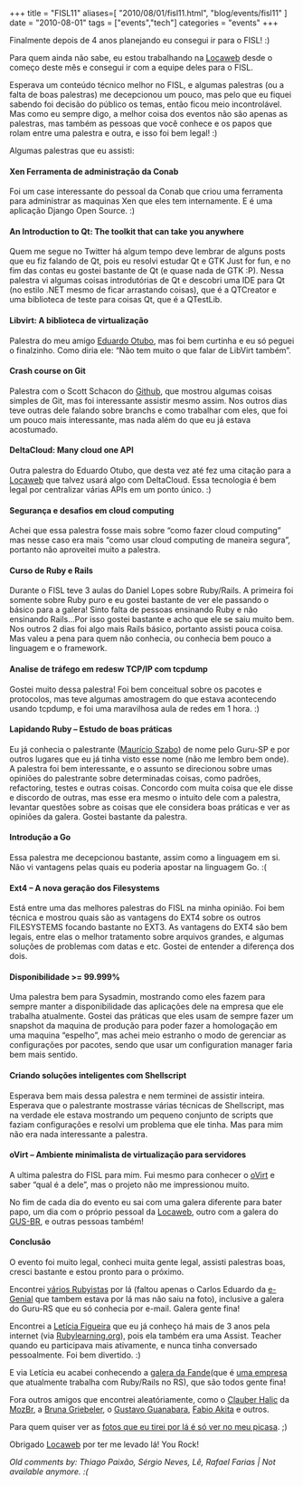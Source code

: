 +++
title = "FISL11"
aliases=[
  "2010/08/01/fisl11.html",
  "blog/events/fisl11"
]
date = "2010-08-01"
tags = ["events","tech"]
categories = "events"
+++

Finalmente depois de 4 anos planejando eu consegui ir para o FISL! :)

Para quem ainda não sabe, eu estou trabalhando na [Locaweb] desde o
começo deste mês e consegui ir com a equipe deles para o FISL.

Esperava um conteúdo técnico melhor no FISL, e algumas palestras (ou a
falta de boas palestras) me decepcionou um pouco, mas pelo que eu fiquei
sabendo foi decisão do público os temas, então ficou meio incontrolável.
Mas como eu sempre digo, a melhor coisa dos eventos não são apenas as
palestras, mas também as pessoas que você conhece e os papos que rolam
entre uma palestra e outra, e isso foi bem legal! :)

Algumas palestras que eu assisti:

#### Xen Ferramenta de administração da Conab

Foi um case interessante do pessoal da Conab que criou uma ferramenta
para administrar as maquinas Xen que eles tem internamente. E é uma
aplicação Django Open Source. :)

#### An Introduction to Qt: The toolkit that can take you anywhere

Quem me segue no Twitter há algum tempo deve lembrar de alguns posts que
eu fiz falando de Qt, pois eu resolvi estudar Qt e GTK Just for fun, e
no fim das contas eu gostei bastante de Qt (e quase nada de GTK :P).
Nessa palestra vi algumas coisas introdutórias de Qt e descobri uma IDE
para Qt (no estilo .NET mesmo de ficar arrastando coisas), que é a
QTCreator e uma biblioteca de teste para coisas Qt, que é a QTestLib.

#### Libvirt: A biblioteca de virtualização

Palestra do meu amigo [Eduardo Otubo], mas foi bem curtinha e eu só
peguei o finalzinho. Como diria ele: “Não tem muito o que falar de
LibVirt também”.

#### Crash course on Git

Palestra com o Scott Schacon do [Github], que mostrou algumas coisas
simples de Git, mas foi interessante assistir mesmo assim. Nos outros
dias teve outras dele falando sobre branchs e como trabalhar com eles,
que foi um pouco mais interessante, mas nada além do que eu já estava
acostumado.

#### DeltaCloud: Many cloud one API

Outra palestra do Eduardo Otubo, que desta vez até fez uma citação para
a [Locaweb] que talvez usará algo com DeltaCloud. Essa tecnologia é bem
legal por centralizar várias APIs em um ponto único. :)

#### Segurança e desafios em cloud computing

Achei que essa palestra fosse mais sobre “como fazer cloud computing”
mas nesse caso era mais “como usar cloud computing de maneira segura”,
portanto não aproveitei muito a palestra.

#### Curso de Ruby e Rails

Durante o FISL teve 3 aulas do Daniel Lopes sobre Ruby/Rails. A primeira
foi somente sobre Ruby puro e eu gostei bastante de ver ele passando o
básico para a galera! Sinto falta de pessoas ensinando Ruby e não
ensinando Rails…Por isso gostei bastante e acho que ele se saiu muito
bem. Nos outros 2 dias foi algo mais Rails básico, portanto assisti
pouca coisa. Mas valeu a pena para quem não conhecia, ou conhecia bem
pouco a linguagem e o framework.

#### Analise de tráfego em redesw TCP/IP com tcpdump

Gostei muito dessa palestra! Foi bem conceitual sobre os pacotes e
protocolos, mas teve algumas amostragem do que estava acontecendo usando
tcpdump, e foi uma maravilhosa aula de redes em 1 hora. :)

#### Lapidando Ruby – Estudo de boas práticas

Eu já conhecia o palestrante ([Maurício Szabo]) de nome pelo Guru-SP e
por outros lugares que eu já tinha visto esse nome (não me lembro bem
onde). A palestra foi bem interessante, e o assunto se direcionou sobre
umas opiniões do palestrante sobre determinadas coisas, como padrões,
refactoring, testes e outras coisas. Concordo com muita coisa que ele
disse e discordo de outras, mas esse era mesmo o intuito dele com a
palestra, levantar questões sobre as coisas que ele considera boas
práticas e ver as opiniões da galera. Gostei bastante da palestra.

#### Introdução a Go

Essa palestra me decepcionou bastante, assim como a linguagem em si. Não
vi vantagens pelas quais eu poderia apostar na linguagem Go. :(

#### Ext4 – A nova geração dos Filesystems

Está entre uma das melhores palestras do FISL na minha opinião. Foi bem
técnica e mostrou quais são as vantagens do EXT4 sobre os outros
FILESYSTEMS focando bastante no EXT3. As vantagens do EXT4 são bem
legais, entre elas o melhor tratamento sobre arquivos grandes, e algumas
soluções de problemas com datas e etc. Gostei de entender a diferença
dos dois.

#### Disponibilidade &gt;= 99.999%

Uma palestra bem para Sysadmin, mostrando como eles fazem para sempre
manter a disponibilidade das aplicações dele na empresa que ele trabalha
atualmente. Gostei das práticas que eles usam de sempre fazer um
snapshot da maquina de produção para poder fazer a homologação em uma
maquina “espelho”, mas achei meio estranho o modo de gerenciar as
configurações por pacotes, sendo que usar um configuration manager faria
bem mais sentido.

#### Criando soluções inteligentes com Shellscript

Esperava bem mais dessa palestra e nem terminei de assistir inteira.
Esperava que o palestrante mostrasse várias técnicas de Shellscript, mas
na verdade ele estava mostrando um pequeno conjunto de scripts que
faziam configurações e resolvi um problema que ele tinha. Mas para mim
não era nada interessante a palestra.

#### oVirt – Ambiente minimalista de virtualização para servidores

A ultima palestra do FISL para mim. Fui mesmo para conhecer o [oVirt] e
saber “qual é a dele”, mas o projeto não me impressionou muito.

No fim de cada dia do evento eu sai com uma galera diferente para bater
papo, um dia com o próprio pessoal da [Locaweb], outro com a galera do
[GUS-BR], e outras pessoas também!

#### Conclusão

O evento foi muito legal, conheci muita gente legal, assisti palestras
boas, cresci bastante e estou pronto para o próximo.

Encontrei [vários Rubyistas] por lá (faltou apenas o Carlos Eduardo da
[e-Genial] que tambem estava por lá mas não saiu na foto), inclusive a
galera do Guru-RS que eu só conhecia por e-mail. Galera gente fina!

Encontrei a [Letícia Figueira] que eu já conheço há mais de 3 anos pela
internet (via [Rubylearning.org]), pois ela também era uma Assist.
Teacher quando eu participava mais ativamente, e nunca tinha conversado
pessoalmente. Foi bem divertido. :)

E via Letícia eu acabei conhecendo a [galera da Fande](que é [uma
empresa] que atualmente trabalha com Ruby/Rails no RS), que são todos
gente fina!

Fora outros amigos que encontrei aleatóriamente, como o [Clauber Halic]
da [MozBr], a [Bruna Griebeler], o [Gustavo Guanabara], [Fabio Akita] e
outros.

Para quem quiser ver as [fotos que eu tirei por lá é só ver no meu
picasa]. ;)

Obrigado [Locaweb] por ter me levado lá! You Rock!

[Locaweb]: www.locaweb.com.br
[Eduardo Otubo]: http://picasaweb.google.com/Willian.molinari/FISL11#5498175193882024498
[Github]: http://www.github.com
[Maurício Szabo]: http://mauricioszabo.wordpress.com/
[oVirt]: https://fedorahosted.org/ovirt/
[Locaweb]: www.locaweb.com.br
[GUS-BR]: http://www.slackwarebrasil.org/
[vários Rubyistas]: http://picasaweb.google.com/Willian.molinari/FISL11#5498179634054435602
[e-Genial]: http://www.egenialsas.com.br/
[Letícia Figueira]: http://twitter.com/_leticia
[Rubylearning.org]: http://rubylearning.org/class
[galera da Fande]: http://picasaweb.google.com/Willian.molinari/FISL11#5498179590379727106
[uma empresa]: http://fande.com.br/
[Clauber Halic]: https://twitter.com/clauber_halic
[MozBr]: http://www.mozillabrasil.org/
[Bruna Griebeler]: http://www.griebeler.com/
[Gustavo Guanabara]: http://www.guanabara.info
[Fabio Akita]: http://www.akitaonrails.com
[fotos que eu tirei por lá é só ver no meu picasa]: http://picasaweb.google.com/Willian.molinari/FISL11#
[Locaweb]: www.locaweb.com.br



_Old comments by: Thiago Paixão, Sérgio Neves, Lê, Rafael Farias | Not available anymore. :(_
